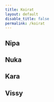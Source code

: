 ```yaml
---
title: Koirat
layout: default
disable_title: false
permalink: /koirat
---
```


## Nipa

## Nuka

## Kara

## Vissy
